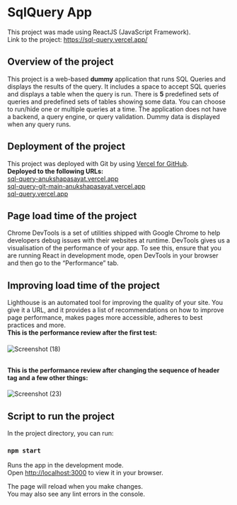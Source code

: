 # SqlQuery App

This project was made using ReactJS (JavaScript Framework). <br />
Link to the project: https://sql-query.vercel.app/

## Overview of the project

This project is a web-based **dummy** application that runs SQL Queries and displays the results of the query. It includes a space to accept SQL queries and displays a table when the query is run. There is **5** predefined sets of queries and predefined sets of tables showing some data. You can choose to run/hide one or multiple queries at a time. The application does not have a backend, a query engine, or query validation. Dummy data is displayed when any query runs. 

## Deployment of the project

This project was deployed with Git by using [Vercel for GitHub](https://vercel.com/docs/concepts/git/vercel-for-github).<br/>
**Deployed to the following URLs:** <br/>
[sql-query-anukshapasayat.vercel.app](https://sql-query-anukshapasayat.vercel.app/)<br/>
[sql-query-git-main-anukshapasayat.vercel.app](https://sql-query-git-main-anukshapasayat.vercel.app/)<br/>
[sql-query.vercel.app](https://sql-query.vercel.app/)<br/>

## Page load time of the project

Chrome DevTools is a set of utilities shipped with Google Chrome to help developers debug issues with their websites at runtime. DevTools gives us a visualisation of the performance of your app. To see this, ensure that you are running React in development mode, open DevTools in your browser and then go to the “Performance” tab.<br/>

## Improving load time of the project

Lighthouse is an automated tool for improving the quality of your site. You give it a URL, and it provides a list of recommendations on how to improve page performance, makes pages more accessible, adheres to best practices and more.
<br/>
**This is the performance review after the first test:**<br/>
####
![Screenshot (18)](https://user-images.githubusercontent.com/69687993/170885931-010be899-fbc5-4450-84b4-d72454a888da.png)

<br/>**This is the performance review after changing the sequence of header tag and a few other things:**<br/>
####
![Screenshot (23)](https://user-images.githubusercontent.com/69687993/170885941-3a840e9a-8533-4626-8484-521ee2aae554.png)


## Script to run the project

In the project directory, you can run:

### `npm start`

Runs the app in the development mode.\
Open [http://localhost:3000](http://localhost:3000) to view it in your browser.

The page will reload when you make changes.\
You may also see any lint errors in the console.
